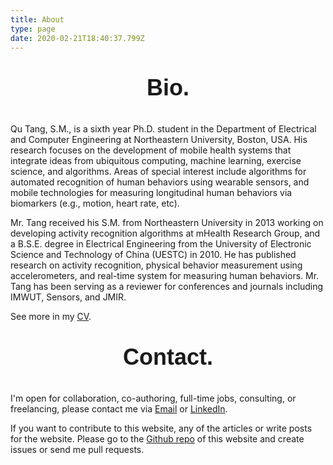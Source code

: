 ```yaml
---
title: About
type: page
date: 2020-02-21T18:40:37.799Z
---
```

## **Bio.**

Qu Tang, S.M., is a sixth year Ph.D. student in the Department of Electrical and Computer Engineering at Northeastern University, Boston, USA. His research focuses on the development of mobile health systems that integrate ideas from ubiquitous computing, machine learning, exercise science, and algorithms. Areas of special interest include algorithms for automated recognition of human behaviors using wearable sensors, and mobile technologies for measuring longitudinal human behaviors via biomarkers (e.g., motion, heart rate, etc).

Mr. Tang received his S.M. from Northeastern University in 2013 working on developing activity recognition algorithms at mHealth Research Group, and a B.S.E. degree in Electrical Engineering from the University of Electronic Science and Technology of China (UESTC) in 2010. He has published research on activity recognition, physical behavior measurement using accelerometers, and real-time system for measuring human behaviors. Mr. Tang has been serving as a reviewer for conferences and journals including IMWUT, Sensors, and JMIR.

See more in my [CV](media/uploads/cv_tang.pdf).

## **Contact.**

I'm open for collaboration, co-authoring, full-time jobs, consulting, or freelancing, please contact me via [Email](https://mailhide.io/e/SthF9) or [LinkedIn](https://www.linkedin.com/in/qutang/). 

If you want to contribute to this website, any of the articles or write posts for the website. Please go to the [Github repo](https://github.com/qutang/qutang.dev) of this website and create issues or send me pull requests. 

<style>

h2 {
    text-align: center;
    font-size: 36px;
    font-family: "Lora", sans-serif;
    margin: 1em auto;
}
</style>
